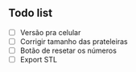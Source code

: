 ## Todo list

- [ ] Versão pra celular
- [ ] Corrigir tamanho das prateleiras
- [ ] Botão de resetar os números
- [ ] Export STL
